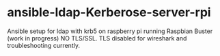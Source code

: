 # ansible-ldap-Kerberose-server-rpi
Ansible setup for ldap with krb5 on raspberry pi running Raspbian Buster (work in progress) 
NO TLS/SSL. TLS disabled for wireshark and troubleshooting currently.
